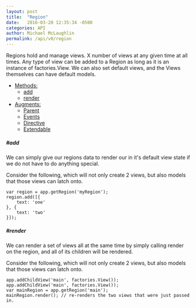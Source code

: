 ```yaml
---
layout: post
title:  "Region"
date:   2016-03-20 12:35:34 -0500
categories: API
author: Michael McLaughlin
permalink: /api/v0/region
---
```



<p>Regions hold and manage views. X number of views at any given time at all times. Any type of view can be added to a Region as long as it is an instance of factories.View. We can also set default views, and the Views themselves can have default models.</p>
<ul class="list navigation-links">
    <li class="left clear-left">
        <a href="#methods">Methods:</a>
        <ul class="list nested-list">
            <li class="left clear-left"><a href="#methods_add">add</a></li>
            <li class="left clear-left"><a href="#methods_render">render</a></li>
        </ul>
    </li>
    <li class="left clear-left">
        <a href="javascript:void 0;">Augments:</a>
        <ul class="list nested-list">
            <li class="left clear-left"><a href="/api/v0/parent">Parent</a></li>
            <li class="left clear-left"><a href="/api/v0/events">Events</a></li>
            <li class="left clear-left"><a href="/api/v0/directive">Directive</a></li>
            <li class="left clear-left"><a href="/api/v0/extendable">Extendable</a></li>
        </ul>
    </li>
</ul>
<h5 id="methods_add" class="title-headline">#add</h5>
<p>We can simply give our regions data to render our in it's default view state if we do not have to do anything special.</p>
<p>Consider the following, which will not only create 2 views, but also models that those views can latch onto.</p>
<pre class="code code-section" is="code-snippet"><code class="language-javascript">var region = app.getRegion('myRegion');
region.add([{
    text: 'one'
}, {
    text: 'two'
}]);</code></pre>
<h5 id="methods_render" class="title-headline">#render</h5>
<p>We can render a set of views all at the same time by simply calling render on the region, and all of its children will be rendered.</p>
<p>Consider the following, which will not only create 2 views, but also models that those views can latch onto.</p>
<pre class="code code-section" is="code-snippet"><code class="language-javascript">app.addChildView('main', factories.View());
app.addChildView('main', factories.View());
var mainRegion = app.getRegion('main');
mainRegion.render(); // re-renders the two views that were just passed in.</code></pre>
